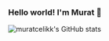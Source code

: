 ### Hello world! I'm Murat 👋

![muratcelikk's GitHub stats](https://github-readme-stats.vercel.app/api?username=muratcelikk&show_icons=true&theme=radical&layout=compact)





